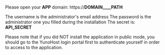 Please open your __APP__ domain: https://__DOMAIN____PATH__

The username is the administrator's email address
The password is the administrator one you filled during the installation
The secret is: __API_SECRET__

Please note that if you did NOT install the application in public mode, you should go to the YunoHost login portal first to authenticate yourself in order to access to the application.
